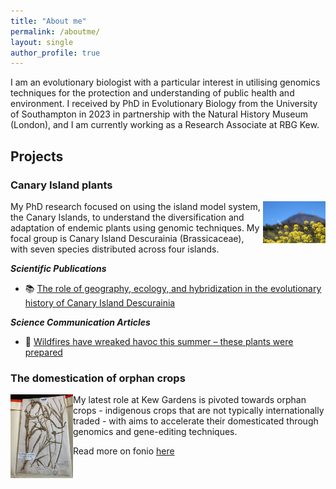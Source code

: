 ```yaml
---
title: "About me"
permalink: /aboutme/
layout: single
author_profile: true
---
```


I am an evolutionary biologist with a particular interest in utilising genomics techniques for the protection and understanding of public health and environment. I received by PhD in Evolutionary Biology from the University of Southampton in 2023 in partnership with the Natural History Museum (London), and I am currently working as a Research Associate at RBG Kew.  

## Projects ##
### Canary Island plants ###
<img align="right" src="/images/IMG_1588.JPG" width="100px"/>

My PhD research focused on using the island model system, the Canary Islands, to understand the diversification and adaptation of endemic plants using genomic techniques. My focal group is Canary Island Descurainia (Brassicaceae), with seven species distributed across four islands. 




***Scientific Publications***

- 📚 [The role of geography, ecology, and hybridization in the evolutionary history of Canary Island Descurainia](https://bsapubs.onlinelibrary.wiley.com/doi/full/10.1002/ajb2.16162)

***Science Communication Articles***

- 📰 [Wildfires have wreaked havoc this summer – these plants were prepared](https://theconversation.com/wildfires-have-wreaked-havoc-this-summer-these-plants-were-prepared-212669)

 
### The domestication of orphan crops ###
<img align="left" src="/images/WhatsApp%20Image%202024-01-04%20at%2015.15.22_2c8e552a.jpg" width="100px"/>
My latest role at Kew Gardens is pivoted towards orphan crops - indigenous crops that are not typically internationally traded - with aims to accelerate their domesticated through genomics and gene-editing techniques.

Read more on fonio [here](https://www.kew.org/read-and-watch/fonio-journey-in-guinea)
